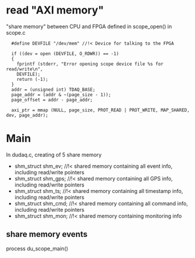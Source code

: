 # read "AXI memory"

"share memory" between CPU and FPGA defined in scope_open() in scope.c

```      
  #define DEVFILE "/dev/mem" //!< Device for talking to the FPGA
  
  if ((dev = open (DEVFILE, O_RDWR)) == -1)
  {
    fprintf (stderr, "Error opening scope device file %s for read/write\n",
    DEVFILE);
    return (-1);
  }
  addr = (unsigned int) TDAQ_BASE;
  page_addr = (addr & ~(page_size - 1));
  page_offset = addr - page_addr;

  axi_ptr = mmap (NULL, page_size, PROT_READ | PROT_WRITE, MAP_SHARED, dev, page_addr);
```

# Main

In dudaq.c, creating of 5 share memory
* shm_struct shm_ev;     //!< shared memory containing all event info, including read/write pointers
* shm_struct shm_gps;     //!< shared memory containing all GPS info, including read/write pointers
* shm_struct shm_ts;     //!< shared memory containing all timestamp info, including read/write pointers
* shm_struct shm_cmd;    //!< shared memory containing all command info, including read/write pointers
* shm_struct shm_mon;     //!< shared memory containing monitoring info

## share memory events

process du_scope_main()
